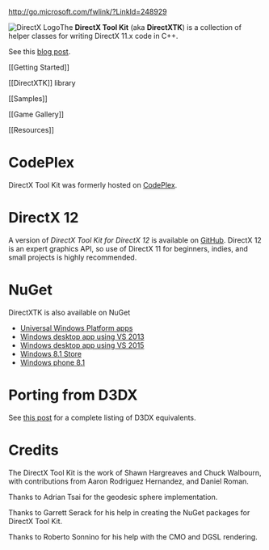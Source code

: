 http://go.microsoft.com/fwlink/?LinkId=248929

![DirectX Logo](https://github.com/Microsoft/DirectXTK/wiki/X_jpg.jpg)The **DirectX Tool Kit** (aka **DirectXTK**) is a collection of helper classes for writing DirectX 11.x code in C++.

See this [blog post](http://blogs.msdn.com/b/chuckw/archive/2012/03/02/directxtk.aspx).

[[Getting Started]]

[[DirectXTK]] library

[[Samples]]

[[Game Gallery]]

[[Resources]]

# CodePlex
DirectX Tool Kit was formerly hosted on [CodePlex](https://directxtk.codeplex.com/).

# DirectX 12
A version of _DirectX Tool Kit for DirectX 12_ is available on [GitHub](https://github.com/Microsoft/DirectXTK12). DirectX 12 is an expert graphics API, so use of DirectX 11 for beginners, indies, and small projects is highly recommended.

# NuGet
DirectXTK is also available on NuGet
* [Universal Windows Platform apps](https://www.nuget.org/packages/directxtk_uwp)
* [Windows desktop app using VS 2013](https://www.nuget.org/packages/directxtk_desktop_2013)
* [Windows desktop app using VS 2015](https://www.nuget.org/packages/directxtk_desktop_2015)
* [Windows 8.1 Store](https://www.nuget.org/packages/directxtk_windowsstore_8_1)
* [Windows phone 8.1](https://www.nuget.org/packages/directxtk_windowsphone_8_1)

# Porting from D3DX
See [this post](http://blogs.msdn.com/b/chuckw/archive/2013/08/21/living-without-d3dx.aspx) for a complete listing of D3DX equivalents.

# Credits

The DirectX Tool Kit is the work of Shawn Hargreaves and Chuck Walbourn, with contributions from Aaron Rodriguez Hernandez, and Daniel Roman.

Thanks to Adrian Tsai for the geodesic sphere implementation.

Thanks to Garrett Serack for his help in creating the NuGet packages for DirectX Tool Kit.

Thanks to Roberto Sonnino for his help with the CMO and DGSL rendering.

